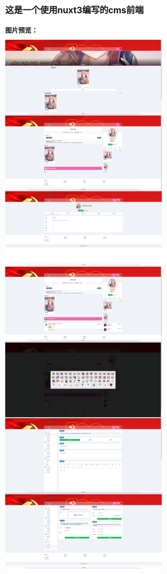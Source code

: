# 这是一个使用nuxt3编写的cms前端

## 图片预览：

<img src="/md-Images/截屏2022-06-11%2009.58.22.png" alt="Screenshot_2021-11-12-18-14-47-022_com.pinkacg.pi" style="zoom:50%;" />

<img src="/md-Images/截屏2022-06-11%2009.58.33.png" alt="Screenshot_2021-11-12-18-14-47-022_com.pinkacg.pi" style="zoom:50%;" />

<img src="/md-Images/截屏2022-06-11%2010.02.26.png" alt="Screenshot_2021-11-12-18-14-47-022_com.pinkacg.pi" style="zoom:50%;" />

<img src="/md-Images/截屏2022-06-11%2010.02.34.png" alt="Screenshot_2021-11-12-18-14-47-022_com.pinkacg.pi" style="zoom:50%;" />

<img src="/md-Images/截屏2022-06-11%2010.02.42.png" alt="Screenshot_2021-11-12-18-14-47-022_com.pinkacg.pi" style="zoom:50%;" />

<img src="/md-Images/截屏2022-06-11%2010.02.52.png" alt="Screenshot_2021-11-12-18-14-47-022_com.pinkacg.pi" style="zoom:50%;" />

<img src="/md-Images/截屏2022-06-11%2010.03.02.png" alt="Screenshot_2021-11-12-18-14-47-022_com.pinkacg.pi" style="zoom:50%;" />
